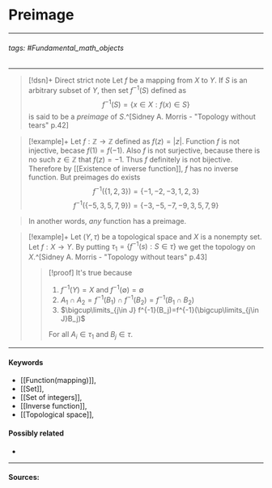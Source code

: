 # Preimage
***
###### tags: #Fundamental_math_objects 
***
>[!dsn]+ Direct strict note
>Let $f$ be a mapping from $X$ to $Y$. If $S$ is an arbitrary subset of $Y$, then set $f^{-1}(S)$ defined as
>$$f^{-1}(S)=\left\{x\in X:f(x)\in S\right\}$$
>is said to be a *preimage* of $S$.^[Sidney A. Morris - "Topology without tears" p.42]

>[!example]+ 
>Let $f:\mathbb{Z}\to\mathbb{Z}$ defined as $f(z)=|z|$. Function $f$ is not injective, becase $f(1)=f(-1)$. Also $f$ is not surjective, because there is no such $z\in\mathbb{Z}$ that $f(z)=-1$. Thus $f$ definitely is not bijective. Therefore by [[Existence of inverse function]], $f$ has no inverse function. But preimages do exists
>$$f^{-1}(\{1,2,3\})=\{-1,-2,-3,1,2,3\}$$
>$$f^{-1}(\{-5,3,5,7,9\})=\{-3,-5,-7,-9,3,5,7,9\}$$ 

>In another words, *any* function has a preimage.

>[!example]+
>Let $(Y,\tau)$ be a topological space and $X$ is a nonempty set. Let $f:X\to Y$. By putting $\tau_{1}=\{f^{-1}(s):S\in\tau\}$ we get the topology on $X$.^[Sidney A. Morris - "Topology without tears" p.43]
>>[!proof]
>>It's true because 
>>1. $f^{-1}(Y)=X$ and $f^{-1}(\emptyset)=\emptyset$
>>2. $A_{1}\cap A_{2}=f^{-1}(B_1)\cap f^{-1}(B_2)=f^{-1}(B_{1}\cap B_2)$
>>3. $\bigcup\limits_{j\in J} f^{-1}(B_j)=f^{-1}(\bigcup\limits_{j\in J}B_j)$
>>
>>For all $A_{i}\in\tau_{1}$ and $B_{j}\in\tau$.
***
#### Keywords
- [[Function(mapping)]],
- [[Set]],
- [[Set of integers]],
- [[Inverse function]],
- [[Topological space]],
#### Possibly related
- 
***
#### Sources: